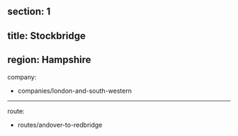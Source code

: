 ﻿section: 1
----
title: Stockbridge
----
region: Hampshire
----
company:
- companies/london-and-south-western
----
route:
- routes/andover-to-redbridge
